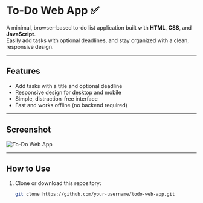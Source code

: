 # To-Do Web App ✅

A minimal, browser-based to-do list application built with **HTML**, **CSS**, and **JavaScript**.  
Easily add tasks with optional deadlines, and stay organized with a clean, responsive design.

---

## Features
- Add tasks with a title and optional deadline
- Responsive design for desktop and mobile
- Simple, distraction-free interface
- Fast and works offline (no backend required)

---

## Screenshot
![To-Do Web App](preview.png)

---

## How to Use
1. Clone or download this repository:
   ```bash
   git clone https://github.com/your-username/todo-web-app.git
